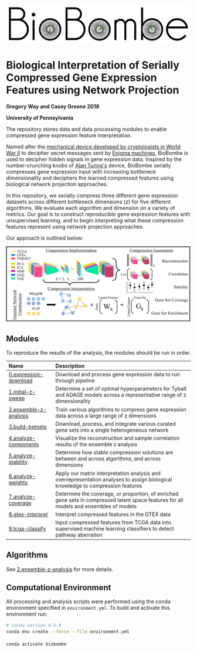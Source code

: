 ![logo](https://raw.githubusercontent.com/greenelab/BioBombe/master/logo.png)

# Biological Interpretation of Serially Compressed Gene Expression Features using Network Projection

**Gregory Way and Casey Greene 2018**

**University of Pennsylvania**

The repository stores data and data processing modules to enable compressed gene expression feature interpretation.

Named after the [mechanical device developed by cryptologists in World War II](https://en.wikipedia.org/wiki/Bombe) to decipher secret messages sent by [Enigma machines](https://en.wikipedia.org/wiki/Enigma_machine), BioBombe is used to decipher hidden signals in gene expression data.
Inspired by the number-crunching knobs of [Alan Turing's](https://en.wikipedia.org/wiki/Alan_Turing) device, BioBombe serially compresses gene expression input with increasing bottleneck dimensionality and deciphers the learned compressed features using biological network projection approaches.

In this repository, we serially compress three different gene expression datasets across different bottleneck dimensions (_z_) for five different algorithms.
We evaluate each algorithm and dimension on a variety of metrics.
Our goal is to construct reproducible gene expression features with unsupervised learning, and to begin interpreting what these compression features represent using network projection approaches.

Our approach is outlined below:

![overview](https://raw.githubusercontent.com/greenelab/BioBombe/master/compression-overview.png)

## Modules

To reproduce the results of the analysis, the modules should be run in order.

| Name | Description |
| :--- | :---------- |
| [0.expression-download](0.expression-download/) | Download and process gene expression data to run through pipeline |
| [1.initial-z-sweep](1.initial-z-sweep/) | Determine a set of optimal hyperparameters for Tybalt and ADAGE models across a representative range of z dimensionality |
| [2.ensemble-z-analysis](2.ensemble-z-analysis/) | Train various algorithms to compress gene expression data across a large range of z dimensions |
| [3.build-hetnets](3.build-hetnets/) | Download, process, and integrate various curated gene sets into a single heterogeneous network |
| [4.analyze-components](4.analyze-components/) | Visualize the reconstruction and sample correlation results of the ensemble z analysis |
| [5.analyze-stability](5.analyze-stability/) | Determine how stable compression solutions are between and across algorithms, and across dimensions |
| [6.analyze-weights](6.analyze-weights/) | Apply our matrix interpretation analysis and overrepresentation analyses to assign biological knowledge to compression features |
| [7.analyze-coverage](7.analyze-coverage/) | Determine the coverage, or proportion, of enriched gene sets in compressed latent space features for all models and ensembles of models |
| [8.gtex-interpret](9.gtex-interpret/) | Interpret compressed features in the GTEX data |
| [9.tcga-classify](9.tcga-classify/) | Input compressed features from TCGA data into supervised machine learning classifiers to detect pathway aberration |

## Algorithms

See [2.ensemble-z-analysis](2.ensemble-z-analysis) for more details.

## Computational Environment

All processing and analysis scripts were performed using the conda environment specified in `environment.yml`.
To build and activate this environment run:

```bash
# conda version 4.5.0
conda env create --force --file environment.yml

conda activate biobombe
```

